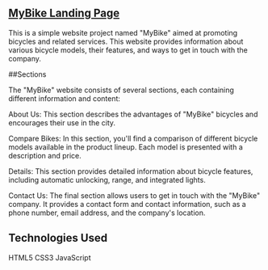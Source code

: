 ## [MyBike Landing Page](https://dolnys.github.io/layout_miami/)

This is a simple website project named "MyBike" aimed at promoting bicycles and related services. This website provides information about various bicycle models, their features, and ways to get in touch with the company.

##Sections

The "MyBike" website consists of several sections, each containing different information and content:

About Us: This section describes the advantages of "MyBike" bicycles and encourages their use in the city.

Compare Bikes: In this section, you'll find a comparison of different bicycle models available in the product lineup. Each model is presented with a description and price.

Details: This section provides detailed information about bicycle features, including automatic unlocking, range, and integrated lights.

Contact Us: The final section allows users to get in touch with the "MyBike" company. It provides a contact form and contact information, such as a phone number, email address, and the company's location.

## Technologies Used
HTML5
CSS3
JavaScript
